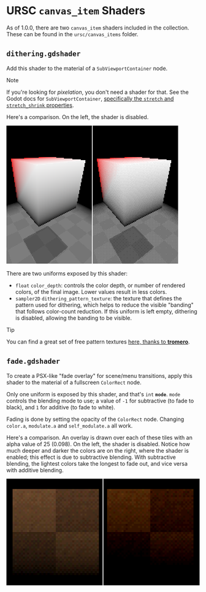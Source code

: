 # URSC `canvas_item` Shaders

As of 1.0.0, there are two `canvas_item` shaders included in the collection. These can be found in the `ursc/canvas_items` folder.

## `dithering.gdshader`

Add this shader to the material of a `SubViewportContainer` node.

> [!NOTE]
> If you're looking for *pixelation*, you don't need a shader for that. See the Godot docs for `SubViewportContainer`, [specifically the `stretch` and `stretch_shrink` properties](https://docs.godotengine.org/en/stable/classes/class_subviewportcontainer.html#property-descriptions).

Here's a comparison. On the left, the shader is disabled.

![Example](images/dithering_example.png)

There are two uniforms exposed by this shader:
- `float` `color_depth`: controls the color depth, or number of rendered colors, of the final image. Lower values result in less colors.
- `sampler2D` `dithering_pattern_texture`: the texture that defines the pattern used for dithering, which helps to reduce the visible "banding" that follows color-count reduction. If this uniform is left empty, dithering is disabled, allowing the banding to be visible.

> [!TIP]
> You can find a great set of free pattern textures [here, thanks to **tromero**](https://github.com/tromero/BayerMatrix).

## `fade.gdshader`

To create a PSX-like "fade overlay" for scene/menu transitions, apply this shader to the material of a fullscreen `ColorRect` node.

Only one uniform is exposed by this shader, and that's `int` **`mode`**. `mode` controls the blending mode to use; a value of `-1` for subtractive (to fade to black), and `1` for additive (to fade to white).

Fading is done by setting the opacity of the `ColorRect` node. Changing `color.a`, `modulate.a` and `self_modulate.a` all work.

Here's a comparison. An overlay is drawn over each of these tiles with an alpha value of 25 (0.098). On the left, the shader is disabled. Notice how much deeper and darker the colors are on the right, where the shader is enabled; this effect is due to subtractive blending. With subtractive blending, the lightest colors take the longest to fade out, and vice versa with additive blending.

![Example](images/fade_example.png)
